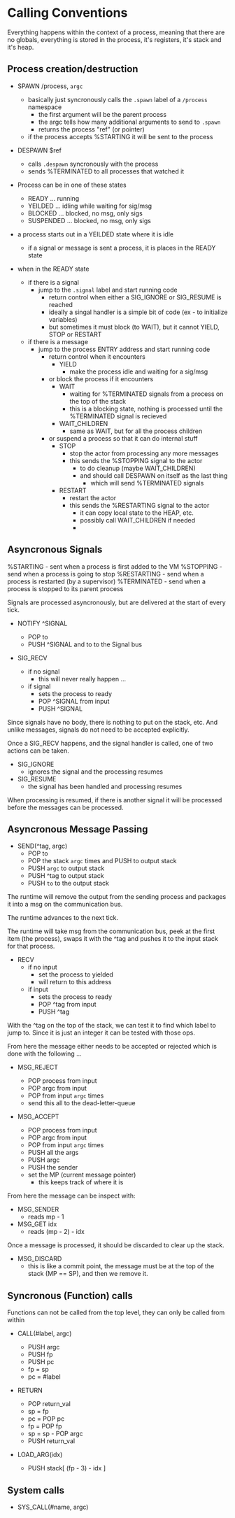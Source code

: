 
<!---------------------------------------------------------------------------->
# Calling Conventions
<!---------------------------------------------------------------------------->

Everything happens within the context of a process, meaning that there are
no globals, everything is stored in the process, it's registers, it's stack
and it's heap.

<!---------------------------------------------------------------------------->
## Process creation/destruction
<!---------------------------------------------------------------------------->

- SPAWN /process, `argc`
    - basically just syncronously calls the `.spawn` label of a `/process` namespace
        - the first argument will be the parent process
        - the argc tells how many additional arguments to send to `.spawn`
        - returns the process "ref" (or pointer)
    - if the process accepts %STARTING it will be sent to the process

- DESPAWN $ref
    - calls `.despawn` syncronously with the process
    - sends %TERMINATED to all processes that watched it

- Process can be in one of these states
    - READY     ... running
    - YEILDED   ... idling while waiting for sig/msg
    - BLOCKED   ... blocked, no msg, only sigs
    - SUSPENDED ... blocked, no msg, only sigs

- a process starts out in a YEILDED state where it is idle
    - if a signal or message is sent a process, it is places in the READY state

- when in the READY state
    - if there is a signal
        - jump to the `.signal` label and start running code
            - return control when either a SIG_IGNORE or SIG_RESUME is reached
            - ideally a singal handler is a simple bit of code (ex - to initialize variables)
            - but sometimes it must block (to WAIT), but it cannot YIELD, STOP or RESTART
    - if there is a message
        - jump to the process ENTRY address and start running code
            - return control when it encounters
                - YIELD
                    - make the process idle and waiting for a sig/msg
            - or block the process if it encounters
                - WAIT
                    - waiting for %TERMINATED signals from a process on the top of the stack
                    - this is a blocking state, nothing is processed until the
                      %TERMINATED signal is recieved
                - WAIT_CHILDREN
                    - same as WAIT, but for all the process children
            - or suspend a process so that it can do internal stuff
                - STOP
                    - stop the actor from processing any more messages
                    - this sends the %STOPPING signal to the actor
                        - to do cleanup (maybe WAIT_CHILDREN)
                        - and should call DESPAWN on itself as the last thing
                            - which will send %TERMINATED signals
                - RESTART
                    - restart the actor
                    - this sends the %RESTARTING signal to the actor
                        - it can copy local state to the HEAP, etc.
                        - possibly call WAIT_CHILDREN if needed
                        -

<!---------------------------------------------------------------------------->
## Asyncronous Signals
<!---------------------------------------------------------------------------->

%STARTING   - sent when a process is first added to the VM
%STOPPING   - send when a process is going to stop
%RESTARTING - send when a process is restarted (by a supervisor)
%TERMINATED - send when a process is stopped to its parent process

Signals are processed asyncronously, but are delivered at the start of
every tick.

- NOTIFY ^SIGNAL
    - POP to
    - PUSH ^SIGNAL and to to the Signal bus

- SIG_RECV
    - if no signal
        - this will never really happen ...
    - if signal
        - sets the process to ready
        - POP ^SIGNAL from input
        - PUSH ^SIGNAL

Since signals have no body, there is nothing to put on the stack, etc.
And unlike messages, signals do not need to be accepted explicitly.

Once a SIG_RECV happens, and the signal handler is called, one of two
actions can be taken.

- SIG_IGNORE
    - ignores the signal and the processing resumes
- SIG_RESUME
    - the signal has been handled and processing resumes

When processing is resumed, if there is another signal it will be
processed before the messages can be processed.

<!---------------------------------------------------------------------------->
## Asyncronous Message Passing
<!---------------------------------------------------------------------------->

- SEND(^tag, argc)
    - POP to
    - POP the stack `argc` times and PUSH to output stack
    - PUSH `argc` to output stack
    - PUSH ^tag to output stack
    - PUSH `to` to the output stack

The runtime will remove the output from the sending process
and packages it into a msg on the communication bus.

The runtime advances to the next tick.

The runtime will take msg from the communication bus, peek
at the first item (the process), swaps it with the ^tag and
pushes it to the input stack for that process.

- RECV
    - if no input
        - set the process to yielded
        - will return to this address
    - if input
        - sets the process to ready
        - POP ^tag from input
        - PUSH ^tag

With the ^tag on the top of the stack, we can test it to
find which label to jump to. Since it is just an integer
it can be tested with those ops.

From here the message either needs to be accepted or rejected
which is done with the following ...

- MSG_REJECT
    - POP process from input
    - POP argc from input
    - POP from input `argc` times
    - send this all to the dead-letter-queue

- MSG_ACCEPT
    - POP process from input
    - POP argc from input
    - POP from input `argc` times
    - PUSH all the args
    - PUSH argc
    - PUSH the sender
    - set the MP (current message pointer)
        - this keeps track of where it is

From here the message can be inspect with:

- MSG_SENDER
    - reads mp - 1
- MSG_GET idx
    - reads (mp - 2) - idx


Once a message is processed, it should be discarded to clear
up the stack.

- MSG_DISCARD
    - this is like a commit point, the message must be at the
      top of the stack (MP == SP), and then we remove it.

<!---------------------------------------------------------------------------->
## Syncronous (Function) calls
<!---------------------------------------------------------------------------->

Functions can not be called from the top level, they can only be called
from within

- CALL(#label, argc)
    - PUSH argc
    - PUSH fp
    - PUSH pc
    - fp = sp
    - pc = #label

- RETURN
    - POP return_val
    - sp = fp
    - pc = POP pc
    - fp = POP fp
    - sp = sp - POP argc
    - PUSH return_val

- LOAD_ARG(idx)
    - PUSH stack[ (fp - 3) - idx ]

<!---------------------------------------------------------------------------->
## System calls
<!---------------------------------------------------------------------------->

- SYS_CALL(#name, argc)


<!---------------------------------------------------------------------------->


